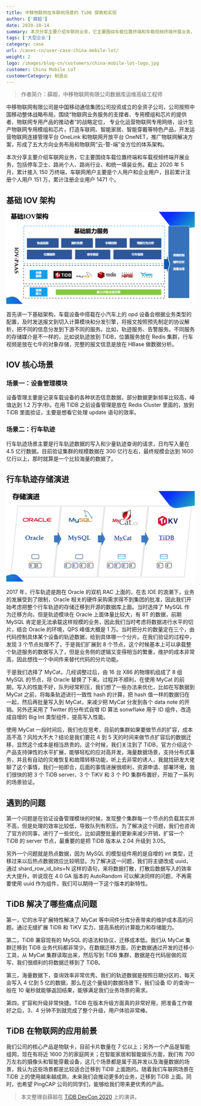 ```yaml
---
title: 中移物联网在车联网场景的 TiDB 探索和实现
author: ['薛超']
date: 2020-10-14
summary: 本次分享主要介绍车联网业务，它主要围绕车载位置终端和车载视频终端开展业务，包括停车卫士、路尚个人、路尚行业、和统一填装业务。
tags: ['大型企业']
category: case
url: /cases-cn/user-case-china-mobile-lot/
weight: 2
logo: /images/blog-cn/customers/china-mobile-lot-logo.jpg
customer: China Mobile LoT
customerCategory: 制造业
---
```


>作者简介：薛超，中移物联网有限公司数据库运维高级工程师

中移物联网有限公司是中国移动通信集团公司投资成立的全资子公司，公司按照中国移动整体战略布局，围绕“物联网业务服务的支撑者、专用模组和芯片的提供者、物联网专用产品的推动者”的战略定位， 专业化运营物联网专用网络，设计生产物联网专用模组和芯片，打造车联网、智能家居、智能穿戴等特色产品，开发运营物联网连接管理平台 OneLink 和物联网开放平台 OneNET，推广物联网解决方案，形成了五大方向业务布局和物联网“云-管-端”全方位的体系架构。

本次分享主要介绍车联网业务，它主要围绕车载位置终端和车载视频终端开展业务，包括停车卫士、路尚个人、路尚行业、和统一填装业务。截止 2020 年 5 月，累计接入 150 万终端，车联网用户主要是个人用户和企业用户，目前累计注册个人用户 151 万，累计注册企业用户 1471 个。

## 基础 IOV 架构

![1-基础架构](media/user-case-china-mobile-lot/1-基础架构.png)

首先讲一下基础架构，车载设备中搭载在小汽车上的 opd 设备会根据业务类型的配置，及时发送报文到切入计算模块和分发引擎，将报文按照预先制定的协议解析，把不同的信息分发到下游不同的服务。比如，轨迹服务、告警服务。不同服务的存储媒介是不一样的，比如说轨迹放到 TiDB，位置服务放在 Redis 集群，行车视频是放在七牛的对象存储，完整的报文信息是放在 HBase 做数据分析。

## IOV 核心场景

### 场景一：设备管理模块

设备管理主要是记录车载设备的各种状态信息数据，部分数据更新频率比较高，峰值达到 1.2 万字/秒。在用 TiDB 之前设备管理是放在 Redis Cluster 里面的，放到 TiDB 里面验证，主要是想看它处理 update 语句的效率。

### 场景二：行车轨迹

行车轨迹场景主要是行车轨迹数据的写入和少量轨迹查询的请求，日均写入量在 4.5 亿行数据。目前验证集群的规模数据在 300 亿行左右，最终规模会达到 1600 亿行以上，那时就算是一个比较海量的数据了。

## 行车轨迹存储演进

![2-行车轨迹存储演进](media/user-case-china-mobile-lot/2-行车轨迹存储演进.png)

2017 年，行车轨迹是跑在 Oracle 的双机 RAC 上面的，在去 IOE 的浪潮下，业务的发展受到了限制，Oracle 相关的硬件采购需求得不到集团的批准，因此我们开始考虑把整个行车轨迹的存储迁移到开源的数据库上面。当时选择了 MySQL 作为迁移方向，但是轨迹模块在 Oracle 上面体量比较大，有 8T 的数据，前期 MySQL 肯定是无法承载这样规模的业务，因此我们当时考虑将数据进行水平的切片，结合 Oracle 的环境，QPS 峰值大概是 1 万。当时把分片的数量定在三个，由代码控制具体某个设备的轨迹数据，给到具体哪一个分片。在我们验证的过程中，发现 3 个节点处理不了，于是我们扩展到 8 个节点，这个时候基本上可以承载整个轨迹服务的数据写入了，但是业务侧的逻辑又变得相当的繁重，维护的成本非常高，因此想找一个中间件来替代代码的分片功能。

于是我们选择了 MyCat，几经调整过后，由 16 台 X86 的物理机组成了 8 组 MySQL 的节点，将 Oracle 替换了下来。过程并不顺利，在使用 MyCat 的前期，写入的性能不好，队列经常积压，我们想了一些办法来优化，比如在写数据到 MyCat 之前，将每条轨迹进行一致性 hash 的计算，把 hash 值一样的数据归在一起，然后再批量写入到 MyCat，来减少把 MyCat 分发到各个 data note 的开销。另外还采用了 Twitter 的分布式自增 ID 算法 sonwflake 用于 ID 组件，改造成自增的 Big Int 类型组件，提高写入性能。

使用 MyCat 一段时间后，我们也在思考，目前的集群如果要做节点的扩容，成本高不高？风险大不大？结论是我们要花 4 到 5 天的时间来做节点扩容后的数据迁移，显然这个成本是相当昂贵的。这个时候，我们关注到了 TiDB，官方介绍这个产品支持弹性的水平扩展，能够轻松的应对高并发，海量数据场景，支持分布式事务，并且有自动的灾难恢复和故障转移功能，听上去非常的诱人，我就找研发大佬聊了这个事情，我们一拍即合，后面的事情进展很顺利，资源申请、部署环境，我们很快的把 3 个 TiDB server、3 个 TiKV 和 3 个 PD 集群布置好，开始了一系列的场景验证。

## 遇到的问题

第一个问题是在验证设备管理模块的时候，发现整个集群每一个节点的负载其实并不高，但是处理的效率比较低，导致队列有积压。为了解决这个问题，我们也咨询了官方的同事，进行了一些优化，比如调整批量的更新来减少开销，扩容一个 TiDB 的 server 节点，最重要的是把 TiDB 版本从 2.04 升级到 3.05。

另外一个问题就是热点数据，因为 MySQL 的模型组件用的是自增的 int 类型，迁移过来以后热点数据效应比较明显。为了解决这一问题，我们将主键改成 uuid，通过 shard_row_id_bits=N 这样的语句，来将数据打散，打散后数据写入的效率大大提升。听说现在 4.0 GA 版本的 AutoRandom 可以解决同样的问题，不再需要使用 uuid 作为组件，我们可以期待一下这个版本的新特性。

## TiDB 解决了哪些痛点问题

第一，它的水平扩展特性解决了 MyCat 等中间件分库分表带来的维护成本高的问题。通过无缝扩展 TiDB 和 TiKV 实力，提高系统的计算能力和存储能力。

第二，TiDB 兼容现有的 MySQL 的语法和协议，迁移成本低。我们从 MyCat 集群迁移到 TiDB 业务代码都非常少。在数据迁移方面，历史数据通过开发的迁移小工具，从 MyCat 集群读取出来，然后写到 TiDB 集群，数据是在代码层做的双写，我们很顺利的将数据迁移到了 TiDB。

第三，海量数据下，查询效率非常优秀。我们的轨迹数据是按照日期分区的，每天会写入 4 亿到 5 亿的数据，那么在这个量级的数据场景下，我们设备 ID 的查询一般在 10 毫秒就能够返回结果，能够满足我们业务场景的需求。

第四，扩容和升级非常快捷。TiDB 在版本升级方面真的非常好用，把准备工作做好之后，3、4 分钟不到就完成了整个升级，用户体验非常棒。

## TiDB 在物联网的应用前景

我们公司的核心产品是物联卡，目前卡片数量在 7 亿以上；另外一个产品是智能组网，现在有将近 1600 万的家庭网关；在智能家居和智能娱乐方面，我们有 700 万左右的摄像头和智能穿戴设备，这几个场景都是属于高并发以及海量数据的场景，我认为这些场景都是比较适合迁移到 TiDB 上面跑的。随着我们车联网场景在 TiDB 上的使用越来越成熟，未来我们会推动更多的业务，迁移到 TiDB 上面。同时，也希望 PingCAP 公司的同学们，能够给我们带来更优秀的产品。

>本文整理自薛超在 [TiDB DevCon 2020](https://pingcap.com/community-cn/devcon2020/) 上的演讲。